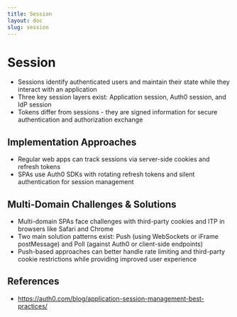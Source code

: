 ```yaml
---
title: Session
layout: doc
slug: session
---
```


# Session

- Sessions identify authenticated users and maintain their state while they interact with an application
- Three key session layers exist: Application session, Auth0 session, and IdP session
- Tokens differ from sessions - they are signed information for secure authentication and authorization exchange

## Implementation Approaches

- Regular web apps can track sessions via server-side cookies and refresh tokens
- SPAs use Auth0 SDKs with rotating refresh tokens and silent authentication for session management

## Multi-Domain Challenges & Solutions

- Multi-domain SPAs face challenges with third-party cookies and ITP in browsers like Safari and Chrome
- Two main solution patterns exist: Push (using WebSockets or iFrame postMessage) and Poll (against Auth0 or client-side endpoints)
- Push-based approaches can better handle rate limiting and third-party cookie restrictions while providing improved user experience

## References
- https://auth0.com/blog/application-session-management-best-practices/